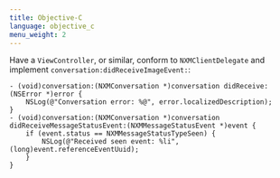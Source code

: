 ```yaml
---
title: Objective-C
language: objective_c
menu_weight: 2
---
```


Have a `ViewController`, or similar, conform to `NXMClientDelegate` and implement `conversation:didReceiveImageEvent:`:

```objective_c
- (void)conversation:(NXMConversation *)conversation didReceive:(NSError *)error {
    NSLog(@"Conversation error: %@", error.localizedDescription);
}
- (void)conversation:(NXMConversation *)conversation didReceiveMessageStatusEvent:(NXMMessageStatusEvent *)event {
    if (event.status == NXMMessageStatusTypeSeen) {
        NSLog(@"Received seen event: %li", (long)event.referenceEventUuid);
    }
}
```